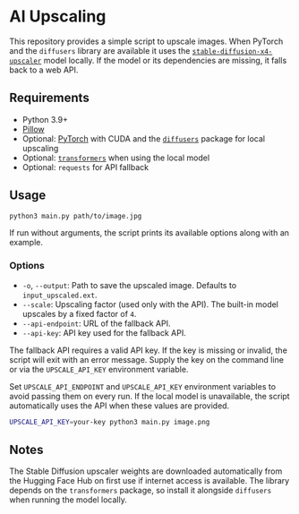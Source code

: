 # AI Upscaling

This repository provides a simple script to upscale images. When PyTorch and the `diffusers` library are available it uses the [`stable-diffusion-x4-upscaler`](https://huggingface.co/stabilityai/stable-diffusion-x4-upscaler) model locally. If the model or its dependencies are missing, it falls back to a web API.

## Requirements

- Python 3.9+
- [Pillow](https://pillow.readthedocs.io/en/stable/)
- Optional: [PyTorch](https://pytorch.org/) with CUDA and the [`diffusers`](https://github.com/huggingface/diffusers) package for local upscaling
- Optional: [`transformers`](https://github.com/huggingface/transformers) when using the local model
- Optional: `requests` for API fallback

## Usage

```bash
python3 main.py path/to/image.jpg
```

If run without arguments, the script prints its available options along with an example.

### Options

- `-o`, `--output`: Path to save the upscaled image. Defaults to `input_upscaled.ext`.
- `--scale`: Upscaling factor (used only with the API). The built-in model upscales by a fixed factor of `4`.
- `--api-endpoint`: URL of the fallback API.
- `--api-key`: API key used for the fallback API.

The fallback API requires a valid API key. If the key is missing or invalid,
the script will exit with an error message. Supply the key on the command line
or via the `UPSCALE_API_KEY` environment variable.

Set `UPSCALE_API_ENDPOINT` and `UPSCALE_API_KEY` environment variables to avoid passing them on every run. If the local model is unavailable, the script automatically uses the API when these values are provided.

```bash
UPSCALE_API_KEY=your-key python3 main.py image.png
```

## Notes

The Stable Diffusion upscaler weights are downloaded automatically from the Hugging Face Hub on first use if internet access is available.
The library depends on the `transformers` package, so install it alongside
`diffusers` when running the model locally.
